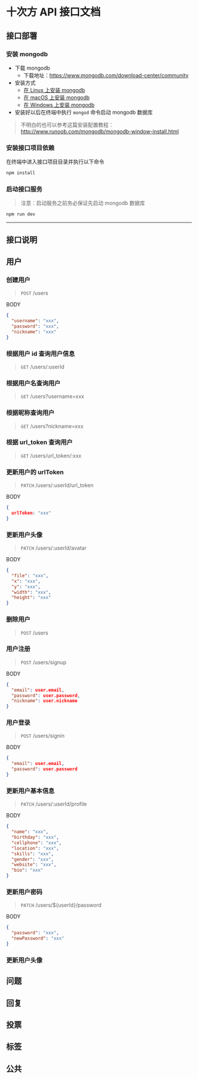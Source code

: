 # 十次方 API 接口文档

## 接口部署

### 安装 mongodb

- 下载 mongodb
  + 下载地址：https://www.mongodb.com/download-center/community
- 安装方式
  + [在 Linux 上安装 mongodb](https://docs.mongodb.com/manual/administration/install-on-linux/)
  + [在 macOS 上安装 mongodb](https://docs.mongodb.com/manual/tutorial/install-mongodb-on-os-x/)
  + [在 Windows 上安装 mongodb](https://docs.mongodb.com/manual/tutorial/install-mongodb-on-windows/)
- 安装好以后在终端中执行 `mongod` 命令启动 mongodb 数据库

> 不明白的也可以参考这篇安装配置教程：http://www.runoob.com/mongodb/mongodb-window-install.html

### 安装接口项目依赖

在终端中进入接口项目目录并执行以下命令

```bash
npm install
```

### 启动接口服务

> 注意：启动服务之前务必保证先启动 mongodb 数据库

```bash
npm run dev
```

---

## 接口说明

## 用户

### 创建用户

> `POST` /users

BODY

```json
{
  "username": "xxx",
  "password": "xxx",
  "nickname": "xxx"
}
```

### 根据用户 id 查询用户信息

> `GET` /users/:userId

### 根据用户名查询用户

> `GET` /users?username=xxx

### 根据昵称查询用户

> `GET` /users?nickname=xxx

### 根据 url_token 查询用户

> `GET` /users/url_token/:xxx

### 更新用户的 urlToken

> `PATCH` /users/:userId/url_token

BODY

```json
{
  urlToken: "xxx"
}
```

### 更新用户头像

> `PATCH` /users/:userId/avatar

BODY

```json
{
  "file": "xxx",
  "x": "xxx",
  "y": "xxx",
  "width": "xxx",
  "height": "xxx"
}
```

### 删除用户

> `POST` /users

### 用户注册

> `POST` /users/signup

BODY

```json
{
  "email": user.email,
  "password": user.password,
  "nickname": user.nickname
}
```

### 用户登录

> `POST` /users/signin

BODY

```json
{
  "email": user.email,
  "password": user.password
}
```

### 更新用户基本信息

> `PATCH` /users/:userId/profile

BODY

```json
{
  "name": "xxx",
  "birthday": "xxx",
  "cellphone": "xxx",
  "location": "xxx",
  "skills": "xxx",
  "gender": "xxx",
  "website": "xxx",
  "bio": "xxx"
}
```

### 更新用户密码

> `PATCH` /users/${userId}/password

BODY

```json
{
  "password": "xxx",
  "newPassword": "xxx"
}
```

### 更新用户头像

## 问题

## 回复

## 投票

## 标签

## 公共

